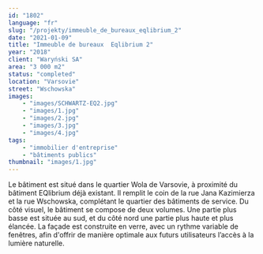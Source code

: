 ```yaml
---
id: "1802"
language: "fr"
slug: "/projekty/immeuble_de_bureaux_eqlibrium_2"
date: "2021-01-09"
title: "Immeuble de bureaux  Eqlibrium 2"
year: "2018"
client: "Waryński SA"
area: "3 000 m2"
status: "completed"
location: "Varsovie"
street: "Wschowska"
images: 
    - "images/SCHWARTZ-EQ2.jpg"
    - "images/1.jpg"
    - "images/2.jpg"
    - "images/3.jpg"
    - "images/4.jpg"    
tags: 
    - "immobilier d'entreprise"
    - "bâtiments publics"
thumbnail: "images/1.jpg"
---
```

Le bâtiment est situé dans le quartier Wola de Varsovie, à&nbsp;proximité du bâtiment EQlibrium déjà existant. Il remplit le coin de la rue Jana Kazimierza et la rue Wschowska, complétant le quartier des bâtiments de service. Du côté visuel, le bâtiment se compose de deux volumes. Une partie plus basse est située au sud, et du côté nord une partie plus haute et plus élancée. La façade est construite en verre, avec un rythme variable de fenêtres, afin d'offrir de manière optimale aux futurs utilisateurs l’accès à&nbsp;la lumière naturelle.